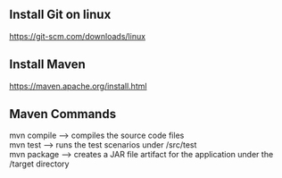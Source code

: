 ## Install Git on linux

https://git-scm.com/downloads/linux

## Install Maven

https://maven.apache.org/install.html

## Maven Commands

mvn compile --> compiles the source code files  
mvn test --> runs the test scenarios under /src/test  
mvn package --> creates a JAR file artifact for the application under the /target directory  
